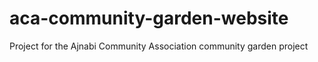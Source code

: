 # aca-community-garden-website
Project for the Ajnabi Community Association community garden project
